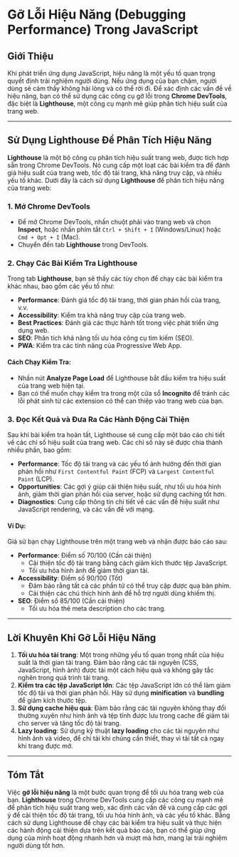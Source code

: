 # Gỡ Lỗi Hiệu Năng (Debugging Performance) Trong JavaScript

## Giới Thiệu

Khi phát triển ứng dụng JavaScript, hiệu năng là một yếu tố quan trọng quyết định trải nghiệm người dùng. Nếu ứng dụng của bạn chậm, người dùng sẽ cảm thấy không hài lòng và có thể rời đi. Để xác định các vấn đề về hiệu năng, bạn có thể sử dụng các công cụ gỡ lỗi trong **Chrome DevTools**, đặc biệt là **Lighthouse**, một công cụ mạnh mẽ giúp phân tích hiệu suất của trang web.

---

## Sử Dụng Lighthouse Để Phân Tích Hiệu Năng

**Lighthouse** là một bộ công cụ phân tích hiệu suất trang web, được tích hợp sẵn trong Chrome DevTools. Nó cung cấp một loạt các bài kiểm tra để đánh giá hiệu suất của trang web, tốc độ tải trang, khả năng truy cập, và nhiều yếu tố khác. Dưới đây là cách sử dụng **Lighthouse** để phân tích hiệu năng của trang web:

### 1. **Mở Chrome DevTools**

- Để mở Chrome DevTools, nhấn chuột phải vào trang web và chọn **Inspect**, hoặc nhấn phím tắt `Ctrl + Shift + I` (Windows/Linux) hoặc `Cmd + Opt + I` (Mac).
- Chuyển đến tab **Lighthouse** trong DevTools.

### 2. **Chạy Các Bài Kiểm Tra Lighthouse**

Trong tab **Lighthouse**, bạn sẽ thấy các tùy chọn để chạy các bài kiểm tra khác nhau, bao gồm các yếu tố như:

- **Performance**: Đánh giá tốc độ tải trang, thời gian phản hồi của trang, v.v.
- **Accessibility**: Kiểm tra khả năng truy cập của trang web.
- **Best Practices**: Đánh giá các thực hành tốt trong việc phát triển ứng dụng web.
- **SEO**: Phân tích khả năng tối ưu hóa công cụ tìm kiếm (SEO).
- **PWA**: Kiểm tra các tính năng của Progressive Web App.

#### Cách Chạy Kiểm Tra:
- Nhấn nút **Analyze Page Load** để Lighthouse bắt đầu kiểm tra hiệu suất của trang web hiện tại.
- Bạn có thể muốn chạy kiểm tra trong một cửa sổ **Incognito** để tránh các lỗi phát sinh từ các extension có thể can thiệp vào trang web của bạn.

### 3. **Đọc Kết Quả và Đưa Ra Các Hành Động Cải Thiện**

Sau khi bài kiểm tra hoàn tất, Lighthouse sẽ cung cấp một báo cáo chi tiết về các chỉ số hiệu suất của trang web. Các chỉ số này sẽ được chia thành nhiều phần, bao gồm:

- **Performance**: Tốc độ tải trang và các yếu tố ảnh hưởng đến thời gian phản hồi như `First Contentful Paint` (FCP) và `Largest Contentful Paint` (LCP).
- **Opportunities**: Các gợi ý giúp cải thiện hiệu suất, như tối ưu hóa hình ảnh, giảm thời gian phản hồi của server, hoặc sử dụng caching tốt hơn.
- **Diagnostics**: Cung cấp thông tin chi tiết về các vấn đề hiệu suất như JavaScript rendering, và các vấn đề với mạng.

#### Ví Dụ:

Giả sử bạn chạy Lighthouse trên một trang web và nhận được báo cáo sau:

- **Performance**: Điểm số 70/100 (Cần cải thiện)
    - Cải thiện tốc độ tải trang bằng cách giảm kích thước tệp JavaScript.
    - Tối ưu hóa hình ảnh để giảm thời gian tải.
- **Accessibility**: Điểm số 90/100 (Tốt)
    - Đảm bảo rằng tất cả các phần tử có thể truy cập được qua bàn phím.
    - Cải thiện các chú thích hình ảnh để hỗ trợ người dùng khiếm thị.
- **SEO**: Điểm số 85/100 (Cần cải thiện)
    - Tối ưu hóa thẻ meta description cho các trang.

---

## Lời Khuyên Khi Gỡ Lỗi Hiệu Năng

1. **Tối ưu hóa tải trang**: Một trong những yếu tố quan trọng nhất của hiệu suất là thời gian tải trang. Đảm bảo rằng các tài nguyên (CSS, JavaScript, hình ảnh) được tải một cách hiệu quả và không gây tắc nghẽn trong quá trình tải trang.
2. **Kiểm tra các tệp JavaScript lớn**: Các tệp JavaScript lớn có thể làm giảm tốc độ tải và thời gian phản hồi. Hãy sử dụng **minification** và **bundling** để giảm kích thước tệp.
3. **Sử dụng cache hiệu quả**: Đảm bảo rằng các tài nguyên không thay đổi thường xuyên như hình ảnh và tệp tĩnh được lưu trong cache để giảm tải cho server và tăng tốc độ tải trang.
4. **Lazy loading**: Sử dụng kỹ thuật **lazy loading** cho các tài nguyên như hình ảnh và video, để chỉ tải khi chúng cần thiết, thay vì tải tất cả ngay khi trang được mở.

---

## Tóm Tắt

Việc **gỡ lỗi hiệu năng** là một bước quan trọng để tối ưu hóa trang web của bạn. **Lighthouse** trong Chrome DevTools cung cấp các công cụ mạnh mẽ để phân tích hiệu suất trang web, xác định các vấn đề và cung cấp các gợi ý để cải thiện tốc độ tải trang, tối ưu hóa hình ảnh, và các yếu tố khác. Bằng cách sử dụng Lighthouse để chạy các bài kiểm tra hiệu suất và thực hiện các hành động cải thiện dựa trên kết quả báo cáo, bạn có thể giúp ứng dụng của mình hoạt động nhanh hơn và mượt mà hơn, mang lại trải nghiệm người dùng tốt hơn.